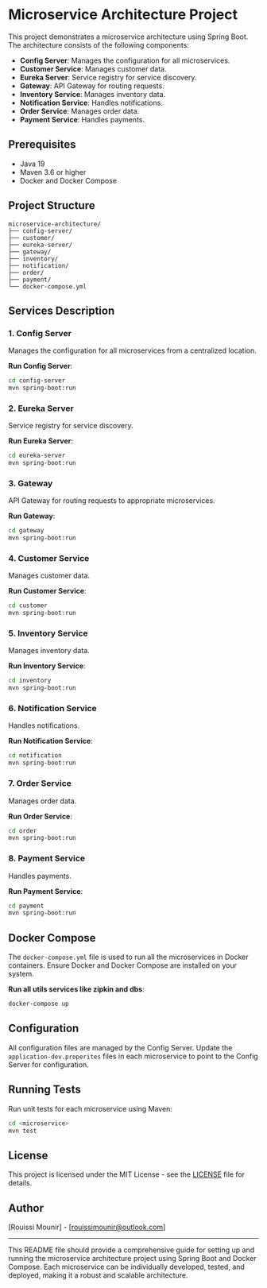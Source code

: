 # Microservice Architecture Project

This project demonstrates a microservice architecture using Spring Boot. The architecture consists of the following components:

- **Config Server**: Manages the configuration for all microservices.
- **Customer Service**: Manages customer data.
- **Eureka Server**: Service registry for service discovery.
- **Gateway**: API Gateway for routing requests.
- **Inventory Service**: Manages inventory data.
- **Notification Service**: Handles notifications.
- **Order Service**: Manages order data.
- **Payment Service**: Handles payments.

## Prerequisites

- Java 19 
- Maven 3.6 or higher
- Docker and Docker Compose

## Project Structure

```
microservice-architecture/
├── config-server/
├── customer/
├── eureka-server/
├── gateway/
├── inventory/
├── notification/
├── order/
├── payment/
└── docker-compose.yml
```

## Services Description

### 1. Config Server

Manages the configuration for all microservices from a centralized location.

**Run Config Server**:
```sh
cd config-server
mvn spring-boot:run
```

### 2. Eureka Server

Service registry for service discovery.

**Run Eureka Server**:
```sh
cd eureka-server
mvn spring-boot:run
```

### 3. Gateway

API Gateway for routing requests to appropriate microservices.

**Run Gateway**:
```sh
cd gateway
mvn spring-boot:run
```

### 4. Customer Service

Manages customer data.

**Run Customer Service**:
```sh
cd customer
mvn spring-boot:run
```

### 5. Inventory Service

Manages inventory data.

**Run Inventory Service**:
```sh
cd inventory
mvn spring-boot:run
```

### 6. Notification Service

Handles notifications.

**Run Notification Service**:
```sh
cd notification
mvn spring-boot:run
```

### 7. Order Service

Manages order data.

**Run Order Service**:
```sh
cd order
mvn spring-boot:run
```

### 8. Payment Service

Handles payments.

**Run Payment Service**:
```sh
cd payment
mvn spring-boot:run
```

## Docker Compose

The `docker-compose.yml` file is used to run all the microservices in Docker containers. Ensure Docker and Docker Compose are installed on your system.

**Run all utils services like zipkin and dbs**:
```sh
docker-compose up 
```


## Configuration

All configuration files are managed by the Config Server. Update the `application-dev.properites` files in each microservice to point to the Config Server for configuration.

## Running Tests

Run unit tests for each microservice using Maven:

```sh
cd <microservice>
mvn test
```

## License

This project is licensed under the MIT License - see the [LICENSE](LICENSE) file for details.

## Author

[Rouissi Mounir] - [rouissimounir@outlook.com]

---

This README file should provide a comprehensive guide for setting up and running the microservice architecture project using Spring Boot and Docker Compose. Each microservice can be individually developed, tested, and deployed, making it a robust and scalable architecture.
